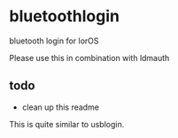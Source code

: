 # bluetoothlogin
bluetooth login for lorOS

Please use this in combination with ldmauth

## todo

- clean up this readme

This is quite similar to usblogin.
